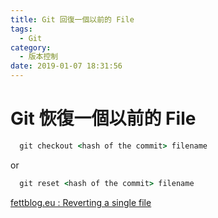 ```yaml
---
title: Git 回復一個以前的 File
tags:
  - Git
category:
  - 版本控制
date: 2019-01-07 18:31:56
---
```

# Git 恢復一個以前的 File #

```cmd
  git checkout <hash of the commit> filename
```

or  

```cmd
  git reset <hash of the commit> filename
```

[fettblog.eu : Reverting a single file](https://fettblog.eu/snippets/git/reverting-a-single-file/)

